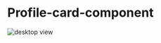 # Profile-card-component
![desktop view](https://user-images.githubusercontent.com/81971649/167996499-7345df69-1110-4ee3-8c86-fb9eada76244.png)
